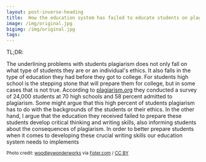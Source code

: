 ```yaml
---
layout: post-inverse-heading
title:  How the education system has failed to educate students on plagiarism
image: /img/original.jpg
bigimg: /img/original.jpg
tags:
---
```

TL;DR:

The underlining problems with students plagiarism does not only fall on what type of students they are or an individual's ethics. It also falls in the type of education they had
before they got to college. For students high school is the stepping stone that will prepare them for college, but in some cases that is not true. According to [plagiarism.org](http://www.plagiarism.org/resources/facts-and-stats/) they conducted a survey of 24,000 students at 70 high schools and 58 percent admitted to plagiarism. Some might argue that
this high percent of students plagiarism has to do with the backgrounds of the students or their ethics. In the other hand, I argue that the education they received failed to prepare these students
develop critical thinking and writing skills, also informing students about the consequences of plagiarism. In order to better prepare students when it comes to developing these crucial writing skills our education system needs to implements 




















<small>Photo credit: <a href="https://www.flickr.com/photos/wwworks/6305470569/">woodleywonderworks</a> via <a href="http://foter.com/re/3f17b7">Foter.com</a> / <a href="http://creativecommons.org/licenses/by/2.0/">CC BY</a> </small>
